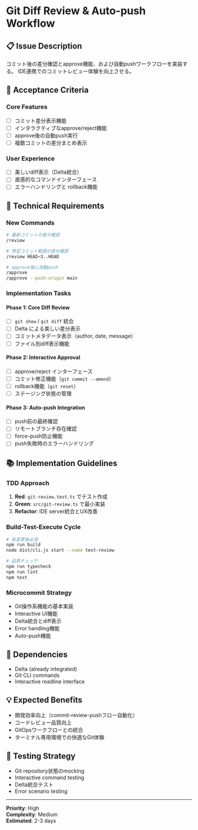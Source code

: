 # Git Diff Review & Auto-push Workflow

## 📋 Issue Description

コミット後の差分確認とapprove機能、および自動pushワークフローを実装する。
IDE連携でのコミットレビュー体験を向上させる。

## 🎯 Acceptance Criteria

### Core Features
- [ ] コミット差分表示機能
- [ ] インタラクティブなapprove/reject機能  
- [ ] approve後の自動push実行
- [ ] 複数コミットの差分まとめ表示

### User Experience
- [ ] 美しいdiff表示（Delta統合）
- [ ] 直感的なコマンドインターフェース
- [ ] エラーハンドリングと rollback機能

## 🔧 Technical Requirements

### New Commands
```bash
# 最新コミットの差分確認
/review

# 特定コミット範囲の差分確認
/review HEAD~3..HEAD

# approve後に自動push
/approve
/approve --push-origin main
```

### Implementation Tasks

#### Phase 1: Core Diff Review
- [ ] `git show` / `git diff` 統合
- [ ] Delta による美しい差分表示
- [ ] コミットメタデータ表示（author, date, message）
- [ ] ファイル別diff表示機能

#### Phase 2: Interactive Approval
- [ ] approve/reject インターフェース
- [ ] コミット修正機能（`git commit --amend`）
- [ ] rollback機能（`git reset`）
- [ ] ステージング状態の管理

#### Phase 3: Auto-push Integration
- [ ] push前の最終確認
- [ ] リモートブランチ存在確認
- [ ] force-push防止機能
- [ ] push失敗時のエラーハンドリング

## 📚 Implementation Guidelines

### TDD Approach
1. **Red**: `git-review.test.ts` でテスト作成
2. **Green**: `src/git-review.ts` で最小実装
3. **Refactor**: IDE server統合とUX改善

### Build-Test-Execute Cycle
```bash
# 各変更後必須
npm run build
node dist/cli.js start --name test-review

# 品質チェック
npm run typecheck
npm run lint  
npm test
```

### Microcommit Strategy
- Git操作系機能の基本実装
- Interactive UI機能
- Delta統合とdiff表示
- Error handling機能
- Auto-push機能

## 🔗 Dependencies
- Delta (already integrated)
- Git CLI commands
- Interactive readline interface

## 💡 Expected Benefits
- 開発効率向上（commit-review-pushフロー自動化）
- コードレビュー品質向上
- GitOpsワークフローとの統合
- ターミナル専用環境での快適なGit体験

## 🧪 Testing Strategy
- Git repository状態のmocking
- Interactive command testing
- Delta統合テスト
- Error scenario testing

---
**Priority**: High  
**Complexity**: Medium  
**Estimated**: 2-3 days